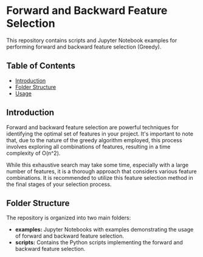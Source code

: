 # Forward and Backward Feature Selection

This repository contains scripts and Jupyter Notebook examples for performing forward and backward feature selection (Greedy).

## Table of Contents

- [Introduction](#introduction)
- [Folder Structure](#folder-structure)
- [Usage](#usage)

## Introduction

Forward and backward feature selection are powerful techniques for identifying the optimal set of features in your project. It's important to note that, due to the nature of the greedy algorithm employed, this process involves exploring all combinations of features, resulting in a time complexity of O(n^2).

While this exhaustive search may take some time, especially with a large number of features, it is a thorough approach that considers various feature combinations. It is recommended to utilize this feature selection method in the final stages of your selection process.

## Folder Structure

The repository is organized into two main folders:

- **examples:** Jupyter Notebooks with examples demonstrating the usage of forward and backward feature selection.
- **scripts:** Contains the Python scripts implementing the forward and backward feature selection.
